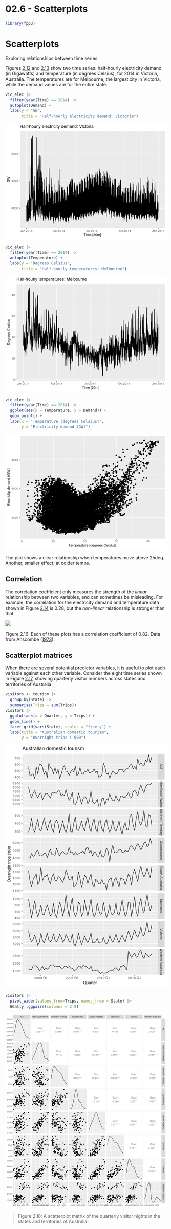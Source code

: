 # 02.6 - Scatterplots


``` r
library(fpp3)
```

# Scatterplots

Exploring relationships between time series

Figures [2.12](https://otexts.com/fpp3/scatterplots.html#fig:edemand)
and [2.13](https://otexts.com/fpp3/scatterplots.html#fig:victemp) show
two time series: half-hourly electricity demand (in Gigawatts) and
temperature (in degrees Celsius), for 2014 in Victoria, Australia. The
temperatures are for Melbourne, the largest city in Victoria, while the
demand values are for the entire state.

``` r
vic_elec |>
  filter(year(Time) == 2014) |>
  autoplot(Demand) +
  labs(y = "GW",
       title = "Half-hourly electricity demand: Victoria")
```

![](02.6-ScatterPlots_files/figure-commonmark/unnamed-chunk-2-1.png)

``` r
vic_elec |>
  filter(year(Time) == 2014) |>
  autoplot(Temperature) +
  labs(y = "Degrees Celsius",
       title = "Half-hourly temperatures: Melbourne")
```

![](02.6-ScatterPlots_files/figure-commonmark/unnamed-chunk-3-1.png)

``` r
vic_elec |>
  filter(year(Time) == 2014) |>
  ggplot(aes(x = Temperature, y = Demand)) +
  geom_point() +
  labs(x = 'Temperature (degrees Celsius)',
       y = "Electricity demand (GW)")
```

![](02.6-ScatterPlots_files/figure-commonmark/unnamed-chunk-4-1.png)

The plot shows a clear relationship when temperatures move above 25deg.
Another, smaller effect, at colder temps.

## Correlation

The correlation coefficient only measures the strength of the *linear*
relationship between two variables, and can sometimes be misleading. For
example, the correlation for the electricity demand and temperature data
shown in Figure
[2.14](https://otexts.com/fpp3/scatterplots.html#fig:edemand2) is 0.28,
but the *non-linear* relationship is stronger than that.

![](images/clipboard-2039406253.png)

Figure 2.16: Each of these plots has a correlation coefficient of 0.82.
Data from Anscombe
([1973](https://otexts.com/fpp3/scatterplots.html#ref-Anscombe1973graphs)).

## Scatterplot matrices

When there are several potential predictor variables, it is useful to
plot each variable against each other variable. Consider the eight time
series shown in Figure
[2.17](https://otexts.com/fpp3/scatterplots.html#fig:vntimeplots),
showing quarterly visitor numbers across states and territories of
Australia

``` r
visitors <- tourism |>
  group_by(State) |>
  summarise(Trips = sum(Trips))
visitors |>
  ggplot(aes(x = Quarter, y = Trips)) +
  geom_line() +
  facet_grid(vars(State), scales = "free_y") +
  labs(title = "Australian domestic tourism",
       y = "Overnight trips ('000")
```

![](02.6-ScatterPlots_files/figure-commonmark/unnamed-chunk-5-1.png)

``` r
visitors |>
  pivot_wider(values_from=Trips, names_from = State) |>
  GGally::ggpairs(columns = 2:9)
```

![](02.6-ScatterPlots_files/figure-commonmark/unnamed-chunk-6-1.png)

> Figure 2.18: A scatterplot matrix of the quarterly visitor nights in
> the states and territories of Australia.
